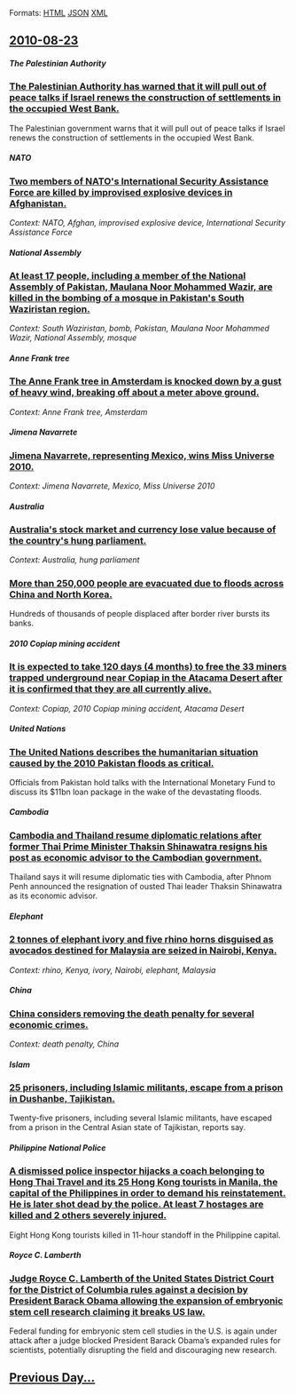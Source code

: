 
Formats: [HTML](2010/08/23/index.html)  [JSON](2010/08/23/index.json)  [XML](2010/08/23/index.xml)  

## [2010-08-23](/news/2010/08/23/index.md)

##### The Palestinian Authority
### [The Palestinian Authority has warned that it will pull out of peace talks if Israel renews the construction of settlements in the occupied West Bank. ](/news/2010/08/23/the-palestinian-authority-has-warned-that-it-will-pull-out-of-peace-talks-if-israel-renews-the-construction-of-settlements-in-the-occupied-w.md)
The Palestinian government warns that it will pull out of peace talks if Israel renews the construction of settlements in the occupied West Bank.

##### NATO
### [Two members of NATO's International Security Assistance Force are killed by improvised explosive devices in Afghanistan. ](/news/2010/08/23/two-members-of-nato-s-international-security-assistance-force-are-killed-by-improvised-explosive-devices-in-afghanistan.md)
_Context: NATO, Afghan, improvised explosive device, International Security Assistance Force_

##### National Assembly
### [At least 17 people, including a member of the National Assembly of Pakistan, Maulana Noor Mohammed Wazir, are killed in the bombing of a mosque in Pakistan's South Waziristan region. ](/news/2010/08/23/at-least-17-people-including-a-member-of-the-national-assembly-of-pakistan-maulana-noor-mohammed-wazir-are-killed-in-the-bombing-of-a-mos.md)
_Context: South Waziristan, bomb, Pakistan, Maulana Noor Mohammed Wazir, National Assembly, mosque_

##### Anne Frank tree
### [The Anne Frank tree in Amsterdam is knocked down by a gust of heavy wind, breaking off about a meter above ground. ](/news/2010/08/23/the-anne-frank-tree-in-amsterdam-is-knocked-down-by-a-gust-of-heavy-wind-breaking-off-about-a-meter-above-ground.md)
_Context: Anne Frank tree, Amsterdam_

##### Jimena Navarrete
### [Jimena Navarrete, representing Mexico, wins Miss Universe 2010. ](/news/2010/08/23/jimena-navarrete-representing-mexico-wins-miss-universe-2010.md)
_Context: Jimena Navarrete, Mexico, Miss Universe 2010_

##### Australia
### [Australia's stock market and currency lose value because of the country's hung parliament. ](/news/2010/08/23/australia-s-stock-market-and-currency-lose-value-because-of-the-country-s-hung-parliament.md)
_Context: Australia, hung parliament_

##### 
### [More than 250,000 people are evacuated due to floods across China and North Korea. ](/news/2010/08/23/more-than-250-000-people-are-evacuated-due-to-floods-across-china-and-north-korea.md)
Hundreds of thousands of people displaced after border river bursts its banks.

##### 2010 Copiap mining accident
### [It is expected to take 120 days (4 months) to free the 33 miners trapped underground near Copiap in the Atacama Desert after it is confirmed that they are all currently alive. ](/news/2010/08/23/it-is-expected-to-take-120-days-4-months-to-free-the-33-miners-trapped-underground-near-copiapo-in-the-atacama-desert-after-it-is-confirme.md)
_Context: Copiap, 2010 Copiap mining accident, Atacama Desert_

##### United Nations
### [The United Nations describes the humanitarian situation caused by the 2010 Pakistan floods as critical. ](/news/2010/08/23/the-united-nations-describes-the-humanitarian-situation-caused-by-the-2010-pakistan-floods-as-critical.md)
Officials from Pakistan hold talks with the International Monetary Fund to discuss its $11bn loan package in the wake of the devastating floods.

##### Cambodia
### [Cambodia and Thailand resume diplomatic relations after former Thai Prime Minister Thaksin Shinawatra resigns his post as economic advisor to the Cambodian government. ](/news/2010/08/23/cambodia-and-thailand-resume-diplomatic-relations-after-former-thai-prime-minister-thaksin-shinawatra-resigns-his-post-as-economic-advisor-t.md)
Thailand says it will resume diplomatic ties with Cambodia, after Phnom Penh announced the resignation of ousted Thai leader Thaksin Shinawatra as its economic advisor.

##### Elephant
### [2 tonnes of elephant ivory and five rhino horns disguised as avocados destined for Malaysia are seized in Nairobi, Kenya. ](/news/2010/08/23/2-tonnes-of-elephant-ivory-and-five-rhino-horns-disguised-as-avocados-destined-for-malaysia-are-seized-in-nairobi-kenya.md)
_Context: rhino, Kenya, ivory, Nairobi, elephant, Malaysia_

##### China
### [China considers removing the death penalty for several economic crimes. ](/news/2010/08/23/china-considers-removing-the-death-penalty-for-several-economic-crimes.md)
_Context: death penalty, China_

##### Islam
### [25 prisoners, including Islamic militants, escape from a prison in Dushanbe, Tajikistan. ](/news/2010/08/23/25-prisoners-including-islamic-militants-escape-from-a-prison-in-dushanbe-tajikistan.md)
Twenty-five prisoners, including several Islamic militants, have escaped from a prison in the Central Asian state of Tajikistan, reports say.

##### Philippine National Police
### [A dismissed police inspector hijacks a coach belonging to Hong Thai Travel and its 25 Hong Kong tourists in Manila, the capital of the Philippines in order to demand his reinstatement. He is later shot dead by the police. At least 7 hostages are killed and 2 others severely injured.](/news/2010/08/23/a-dismissed-police-inspector-hijacks-a-coach-belonging-to-hong-thai-travel-and-its-25-hong-kong-tourists-in-manila-the-capital-of-the-phili.md)
Eight Hong Kong tourists killed in 11-hour standoff in the Philippine capital.

##### Royce C. Lamberth
### [Judge Royce C. Lamberth of the United States District Court for the District of Columbia rules against a decision by President Barack Obama allowing the expansion of embryonic stem cell research claiming it breaks US law. ](/news/2010/08/23/judge-royce-c-lamberth-of-the-united-states-district-court-for-the-district-of-columbia-rules-against-a-decision-by-president-barack-obama.md)
Federal funding for embryonic stem cell studies in the U.S. is again under attack after a judge blocked President Barack Obama’s expanded rules for scientists, potentially disrupting the field and discouraging new research.

## [Previous Day...](/news/2010/08/22/index.md)

